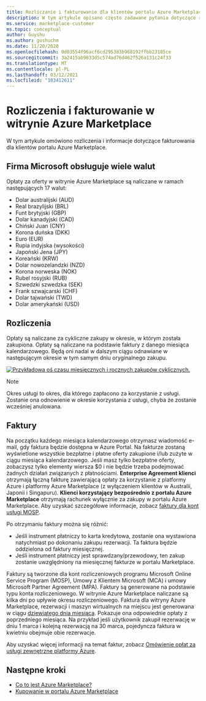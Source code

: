 ```yaml
---
title: Rozliczanie i fakturowanie dla klientów portalu Azure Marketplace
description: W tym artykule opisano często zadawane pytania dotyczące rozliczeń i fakturowania dla klientów portalu Azure Marketplace.
ms.service: marketplace-customer
ms.topic: conceptual
author: Guyshu
ms.author: gushuchm
ms.date: 11/20/2020
ms.openlocfilehash: 0d03554f96acf6cd2953d3b968192ffbb23185ce
ms.sourcegitcommit: 3a2415ab9833d5c574ad76d462f526a131c24f33
ms.translationtype: MT
ms.contentlocale: pl-PL
ms.lasthandoff: 03/12/2021
ms.locfileid: "103412611"
---
```

# <a name="azure-marketplace-billing-and-invoicing"></a>Rozliczenia i fakturowanie w witrynie Azure Marketplace

W tym artykule omówiono rozliczenia i informacje dotyczące fakturowania dla klientów portalu Azure Marketplace.

## <a name="microsoft-supports-multiple-currencies"></a>Firma Microsoft obsługuje wiele walut

Opłaty za oferty w witrynie Azure Marketplace są naliczane w ramach następujących 17 walut:

- Dolar australijski (AUD)
- Real brazylijski (BRL)
- Funt brytyjski (GBP)
- Dolar kanadyjski (CAD)
- Chiński Juan (CNY)
- Korona duńska (DKK)
- Euro (EUR)
- Rupia indyjska (wysokości)
- Japoński Jena (JPY)
- Koreański (KRW)
- Dolar nowozelandzki (NZD)
- Korona norweska (NOK)
- Rubel rosyjski (RUB)
- Szwedzki szwedzka (SEK)
- Frank szwajcarski (CHF)
- Dolar tajwański (TWD)
- Dolar amerykański (USD)

## <a name="billing"></a>Rozliczenia

Opłaty są naliczane za cykliczne zakupy w okresie, w którym została zakupiona. Opłaty są naliczane na podstawie faktury z danego miesiąca kalendarzowego. Będą oni nadal w dalszym ciągu odnawiane w następującym okresie w tym samym dniu oryginalnego zakupu.

[![Przykładowa oś czasu miesięcznych i rocznych zakupów cyklicznych.](media/billing/billing-charges-recurring.png)](media/billing/billing-charges-recurring.png#lightbox)

>[!NOTE]
> Okres usługi to okres, dla którego zapłacono za korzystanie z usługi. Zostanie ona odnowienie w okresie korzystania z usługi, chyba że zostanie wcześniej anulowana.

## <a name="invoices"></a>Faktury

Na początku każdego miesiąca kalendarzowego otrzymasz wiadomość e-mail, gdy faktura będzie dostępna w Azure Portal. Na fakturze zostaną wyświetlone wszystkie bezpłatne i płatne oferty zakupione i/lub zużyte w ciągu miesiąca kalendarzowego. Jeśli masz tylko bezpłatne oferty, zobaczysz tylko elementy wiersza $0 i nie będzie trzeba podejmować żadnych działań związanych z płatnościami. **Enterprise Agreement klienci** otrzymają łączną fakturę zawierającą opłaty za korzystanie z platformy Azure i platformy Azure Marketplace (z wyłączeniem klientów w Australii, Japonii i Singapuru). **Klienci korzystający bezpośrednio z portalu Azure Marketplace** otrzymają rachunek wyłącznie za zakupy w portalu Azure Marketplace. Aby uzyskać szczegółowe informacje, zobacz [faktury dla kont usługi MOSP](/azure/cost-management-billing/understand/download-azure-invoice#invoices-for-mosp-billing-accounts).

Po otrzymaniu faktury można się różnić:

- Jeśli instrument płatniczy to karta kredytowa, zostanie ona wystawiona natychmiast po dokonaniu zakupu rezerwacji. Ta faktura będzie oddzielona od faktury miesięcznej.
- Jeśli instrument płatniczy jest sprawdzany/przewodowy, ten zakup zostanie uwzględniony na miesięcznej fakturze w portalu Marketplace.

Faktury są tworzone dla kont rozliczeniowych programu Microsoft Online Service Program (MOSP), Umowy z Klientem Microsoft (MCA) i umowy Microsoft Partner Agreement (MPA). Faktury są generowane na podstawie typu konta rozliczeniowego. W witrynie Azure Marketplace naliczane są kilka dni po upływie okresu rozliczeniowego. Faktura dla witryny Azure Marketplace, rezerwacji i maszyn wirtualnych na miejscu jest generowana w ciągu [dziewiątego dnia miesiąca](/azure/cost-management-billing/understand/download-azure-invoice#invoices-for-mosp-billing-accounts). Pokazuje ona odpowiednie opłaty z poprzedniego miesiąca. Na przykład jeśli użytkownik zakupił rezerwację w dniu 1 marca i kolejną rezerwacją na 30 marca, pojedyncza faktura w kwietniu obejmuje obie rezerwacje.

Aby uzyskać więcej informacji na temat faktur, zobacz [Omówienie opłat za usługi zewnętrzne platformy Azure](/azure/cost-management-billing/understand/understand-azure-marketplace-charges).

## <a name="next-steps"></a>Następne kroki

- [Co to jest Azure Marketplace?](azure-marketplace-overview.md)
- [Kupowanie w portalu Azure Marketplace](azure-purchasing-invoicing.md)
